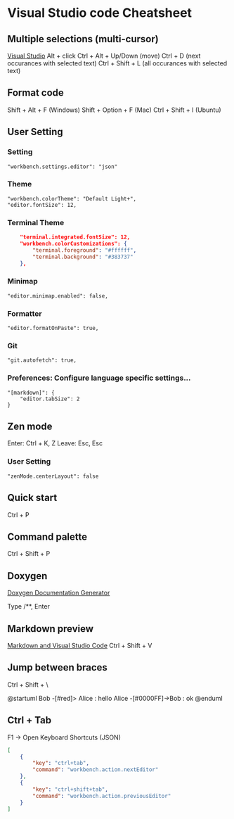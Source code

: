 # Visual Studio code Cheatsheet

## Multiple selections (multi-cursor)

[Visual Studio](https://code.visualstudio.com/docs/editor/codebasics#_multiple-selections-multicursor)
Alt + click
Ctrl + Alt + Up/Down (move)
Ctrl + D (next occurances with selected text)
Ctrl + Shift + L (all occurances with selected text)



## Format code

Shift + Alt + F    (Windows)
Shift + Option + F (Mac)
Ctrl + Shift + I   (Ubuntu)



## User Setting

### Setting

    "workbench.settings.editor": "json"

### Theme

    "workbench.colorTheme": "Default Light+",
    "editor.fontSize": 12,

### Terminal Theme

``` json
    "terminal.integrated.fontSize": 12,
    "workbench.colorCustomizations": {
        "terminal.foreground": "#ffffff",
        "terminal.background": "#383737"
    },
```

### Minimap

    "editor.minimap.enabled": false,

### Formatter

    "editor.formatOnPaste": true,

### Git

    "git.autofetch": true,


### Preferences: Configure language specific settings...

    "[markdown]": {
        "editor.tabSize": 2
    }


## Zen mode

Enter: Ctrl + K, Z
Leave: Esc, Esc

### User Setting

    "zenMode.centerLayout": false



## Quick start
Ctrl + P



## Command palette
Ctrl + Shift + P



## Doxygen
[Doxygen Documentation Generator](https://marketplace.visualstudio.com/items?itemName=cschlosser.doxdocgen#overview)

Type /**, Enter



## Markdown preview
[Markdown and Visual Studio Code](https://code.visualstudio.com/Docs/languages/markdown)
Ctrl + Shift + V



## Jump between braces

Ctrl + Shift + \


@startuml
Bob -[#red]> Alice : hello
Alice -[#0000FF]->Bob : ok
@enduml

## Ctrl + Tab
F1 -> Open Keyboard Shortcuts (JSON)

``` json
[
    {
        "key": "ctrl+tab",
        "command": "workbench.action.nextEditor"
    },
    {
        "key": "ctrl+shift+tab",
        "command": "workbench.action.previousEditor"
    }
]
```
